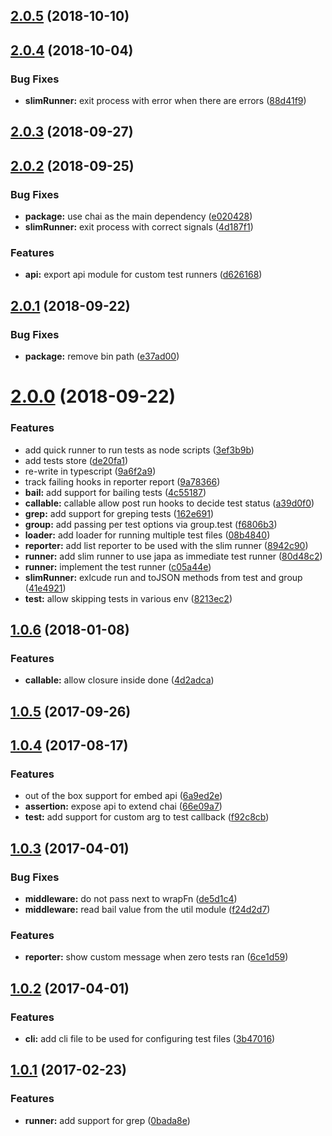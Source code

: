 <a name="2.0.5"></a>
## [2.0.5](https://github.com/thetutlage/japa/compare/v2.0.4...v2.0.5) (2018-10-10)



<a name="2.0.4"></a>
## [2.0.4](https://github.com/thetutlage/japa/compare/v2.0.3...v2.0.4) (2018-10-04)


### Bug Fixes

* **slimRunner:** exit process with error when there are errors ([88d41f9](https://github.com/thetutlage/japa/commit/88d41f9))



<a name="2.0.3"></a>
## [2.0.3](https://github.com/thetutlage/japa/compare/v2.0.2...v2.0.3) (2018-09-27)



<a name="2.0.2"></a>
## [2.0.2](https://github.com/thetutlage/japa/compare/v2.0.1...v2.0.2) (2018-09-25)


### Bug Fixes

* **package:** use chai as the main dependency ([e020428](https://github.com/thetutlage/japa/commit/e020428))
* **slimRunner:** exit process with correct signals ([4d187f1](https://github.com/thetutlage/japa/commit/4d187f1))


### Features

* **api:** export api module for custom test runners ([d626168](https://github.com/thetutlage/japa/commit/d626168))



<a name="2.0.1"></a>
## [2.0.1](https://github.com/thetutlage/japa/compare/v2.0.0...v2.0.1) (2018-09-22)


### Bug Fixes

* **package:** remove bin path ([e37ad00](https://github.com/thetutlage/japa/commit/e37ad00))



<a name="2.0.0"></a>
# [2.0.0](https://github.com/thetutlage/japa/compare/v1.0.6...v2.0.0) (2018-09-22)


### Features

* add quick runner to run tests as node scripts ([3ef3b9b](https://github.com/thetutlage/japa/commit/3ef3b9b))
* add tests store ([de20fa1](https://github.com/thetutlage/japa/commit/de20fa1))
* re-write in typescript ([9a6f2a9](https://github.com/thetutlage/japa/commit/9a6f2a9))
* track failing hooks in reporter report ([9a78366](https://github.com/thetutlage/japa/commit/9a78366))
* **bail:** add support for bailing tests ([4c55187](https://github.com/thetutlage/japa/commit/4c55187))
* **callable:** callable allow post run hooks to decide test status ([a39d0f0](https://github.com/thetutlage/japa/commit/a39d0f0))
* **grep:** add support for greping tests ([162e691](https://github.com/thetutlage/japa/commit/162e691))
* **group:** add passing per test options via group.test ([f6806b3](https://github.com/thetutlage/japa/commit/f6806b3))
* **loader:** add loader for running multiple test files ([08b4840](https://github.com/thetutlage/japa/commit/08b4840))
* **reporter:** add list reporter to be used with the slim runner ([8942c90](https://github.com/thetutlage/japa/commit/8942c90))
* **runner:** add slim runner to use japa as immediate test runner ([80d48c2](https://github.com/thetutlage/japa/commit/80d48c2))
* **runner:** implement the test runner ([c05a44e](https://github.com/thetutlage/japa/commit/c05a44e))
* **slimRunner:** exlcude run and toJSON methods from test and group ([41e4921](https://github.com/thetutlage/japa/commit/41e4921))
* **test:** allow skipping tests in various env ([8213ec2](https://github.com/thetutlage/japa/commit/8213ec2))

<a name="1.0.6"></a>
## [1.0.6](https://github.com/thetutlage/japa/compare/v1.0.5...v1.0.6) (2018-01-08)


### Features

* **callable:** allow closure inside done ([4d2adca](https://github.com/thetutlage/japa/commit/4d2adca))



<a name="1.0.5"></a>
## [1.0.5](https://github.com/thetutlage/japa/compare/v1.0.4...v1.0.5) (2017-09-26)



<a name="1.0.4"></a>
## [1.0.4](https://github.com/thetutlage/japa/compare/v1.0.3...v1.0.4) (2017-08-17)


### Features

* out of the box support for embed api ([6a9ed2e](https://github.com/thetutlage/japa/commit/6a9ed2e))
* **assertion:** expose api to extend chai ([66e09a7](https://github.com/thetutlage/japa/commit/66e09a7))
* **test:** add support for custom arg to test callback ([f92c8cb](https://github.com/thetutlage/japa/commit/f92c8cb))



<a name="1.0.3"></a>
## [1.0.3](https://github.com/thetutlage/japa/compare/v1.0.2...v1.0.3) (2017-04-01)


### Bug Fixes

* **middleware:** do not pass next to wrapFn ([de5d1c4](https://github.com/thetutlage/japa/commit/de5d1c4))
* **middleware:** read bail value from the util module ([f24d2d7](https://github.com/thetutlage/japa/commit/f24d2d7))


### Features

* **reporter:** show custom message when zero tests ran ([6ce1d59](https://github.com/thetutlage/japa/commit/6ce1d59))



<a name="1.0.2"></a>
## [1.0.2](https://github.com/thetutlage/japa/compare/v1.0.1...v1.0.2) (2017-04-01)


### Features

* **cli:** add cli file to be used for configuring test files ([3b47016](https://github.com/thetutlage/japa/commit/3b47016))



<a name="1.0.1"></a>
## [1.0.1](https://github.com/thetutlage/japa/compare/v1.0.0...v1.0.1) (2017-02-23)


### Features

* **runner:** add support for grep ([0bada8e](https://github.com/thetutlage/japa/commit/0bada8e))
